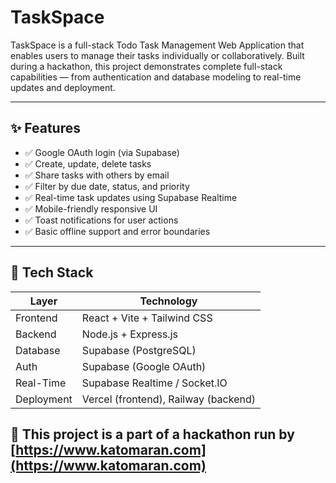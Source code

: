 # TaskSpace

TaskSpace is a full-stack Todo Task Management Web Application that enables users to manage their tasks individually or collaboratively. Built during a hackathon, this project demonstrates complete full-stack capabilities — from authentication and database modeling to real-time updates and deployment.

---

## ✨ Features

* ✅ Google OAuth login (via Supabase)
* ✅ Create, update, delete tasks
* ✅ Share tasks with others by email
* ✅ Filter by due date, status, and priority
* ✅ Real-time task updates using Supabase Realtime
* ✅ Mobile-friendly responsive UI
* ✅ Toast notifications for user actions
* ✅ Basic offline support and error boundaries

---

## 🧱 Tech Stack

| Layer      | Technology                           |
| ---------- | ------------------------------------ |
| Frontend   | React + Vite + Tailwind CSS          |
| Backend    | Node.js + Express.js                 |
| Database   | Supabase (PostgreSQL)                |
| Auth       | Supabase (Google OAuth)              |
| Real-Time  | Supabase Realtime / Socket.IO        |
| Deployment | Vercel (frontend), Railway (backend) |


## 📢 This project is a part of a hackathon run by [https://www.katomaran.com](https://www.katomaran.com)
